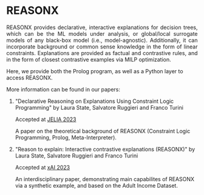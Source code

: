 # REASONX

<p align="justify">
REASONX provides declarative, interactive explanations for decision trees, which can be the ML models under analysis, or global/local surrogate models of any black-box model (i.e., model-agnostic). Additionally, it can incorporate background or common sense knowledge in the form of linear constraints. Explanations are provided as factual and contrastive rules, and in the form of closest contrastive examples via MILP optimization.
</p>

Here, we provide both the Prolog program, as well as a Python layer to access REASONX.

More information can be found in our papers:

1) "Declarative Reasoning on Explanations Using Constraint Logic Programming" by Laura State, Salvatore Ruggieri and Franco Turini

    Accepted at [JELIA 2023](https://jelia2023.inf.tu-dresden.de/)

    A paper on the theoretical background of REASONX (Constraint Logic Programming, Prolog, Meta-Interpreter).

2) "Reason to explain: Interactive contrastive explanations (REASONX)" by Laura State, Salvatore Ruggieri and Franco Turini

    Accepted at [xAI 2023](https://xaiworldconference.com/)

    An interdisciplinary paper, demonstrating main capabilites of REASONX via a synthetic example, and based on the Adult Income Dataset.
